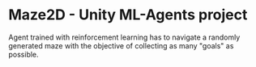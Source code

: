 # Maze2D - Unity ML-Agents project

Agent trained with reinforcement learning has to navigate a randomly generated maze with the objective of collecting as many "goals" as possible.
